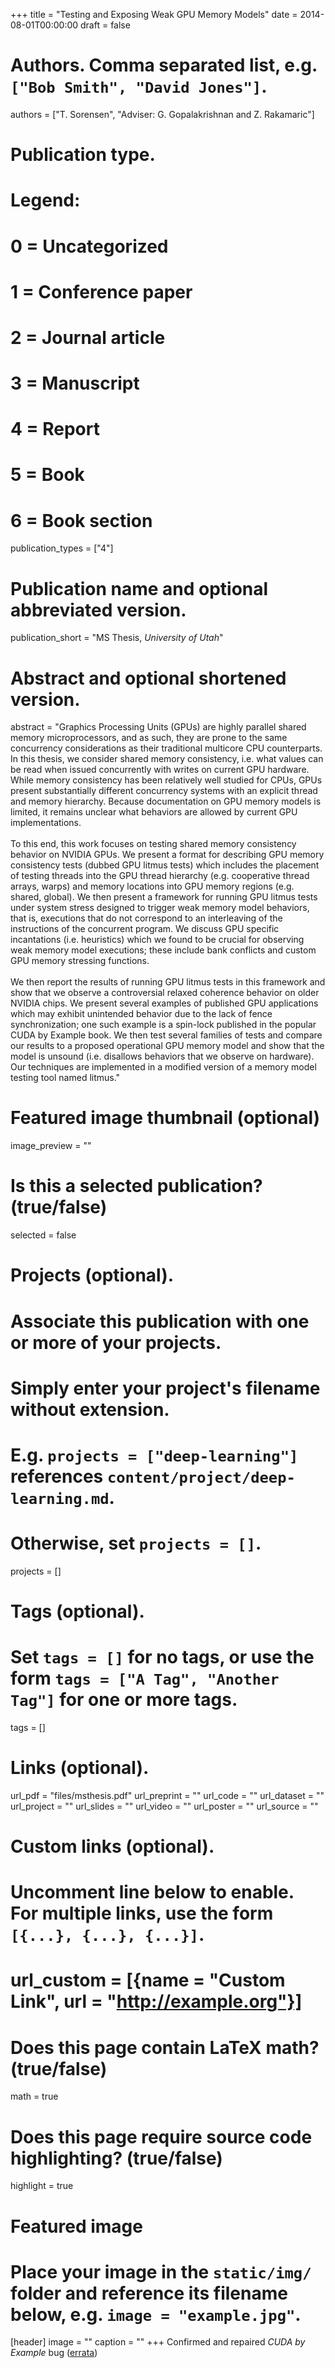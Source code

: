  +++
title = "Testing and Exposing Weak GPU Memory Models"
date = 2014-08-01T00:00:00
draft = false

# Authors. Comma separated list, e.g. `["Bob Smith", "David Jones"]`.
authors = ["T. Sorensen", "Adviser: G. Gopalakrishnan and Z. Rakamaric"]

# Publication type.
# Legend:
# 0 = Uncategorized
# 1 = Conference paper
# 2 = Journal article
# 3 = Manuscript
# 4 = Report
# 5 = Book
# 6 = Book section
publication_types = ["4"]

# Publication name and optional abbreviated version.
publication_short = "MS Thesis, *University of Utah*"

# Abstract and optional shortened version.
abstract = "Graphics Processing Units (GPUs) are highly parallel shared memory microprocessors, and as such, they are prone to the same concurrency considerations as their traditional multicore CPU counterparts. In this thesis, we consider shared memory consistency, i.e. what values can be read when issued concurrently with writes on current GPU hardware. While memory consistency has been relatively well studied for CPUs, GPUs present substantially different concurrency systems with an explicit thread and memory hierarchy. Because documentation on GPU memory models is limited, it remains unclear what behaviors are allowed by current GPU implementations. <br><br>To this end, this work focuses on testing shared memory consistency behavior on NVIDIA GPUs. We present a format for describing GPU memory consistency tests (dubbed GPU litmus tests) which includes the placement of testing threads into the GPU thread hierarchy (e.g. cooperative thread arrays, warps) and memory locations into GPU memory regions (e.g. shared, global). We then present a framework for running GPU litmus tests under system stress designed to trigger weak memory model behaviors, that is, executions that do not correspond to an interleaving of the instructions of the concurrent program. We discuss GPU specific incantations (i.e. heuristics) which we found to be crucial for observing weak memory model executions; these include bank conflicts and custom GPU memory stressing functions. <br> <br> We then report the results of running GPU litmus tests in this framework and show that we observe a controversial relaxed coherence behavior on older NVIDIA chips. We present several examples of published GPU applications which may exhibit unintended behavior due to the lack of fence synchronization; one such example is a spin-lock published in the popular CUDA by Example book. We then test several families of tests and compare our results to a proposed operational GPU memory model and show that the model is unsound (i.e. disallows behaviors that we observe on hardware). Our techniques are implemented in a modified version of a memory model testing tool named litmus."


# Featured image thumbnail (optional)
image_preview = ""

# Is this a selected publication? (true/false)
selected = false

# Projects (optional).
#   Associate this publication with one or more of your projects.
#   Simply enter your project's filename without extension.
#   E.g. `projects = ["deep-learning"]` references `content/project/deep-learning.md`.
#   Otherwise, set `projects = []`.
projects = []

# Tags (optional).
#   Set `tags = []` for no tags, or use the form `tags = ["A Tag", "Another Tag"]` for one or more tags.
tags = []

# Links (optional).
url_pdf = "files/msthesis.pdf"
url_preprint = ""
url_code = ""
url_dataset = ""
url_project = ""
url_slides = ""
url_video = ""
url_poster = ""
url_source = ""

# Custom links (optional).
#   Uncomment line below to enable. For multiple links, use the form `[{...}, {...}, {...}]`.
# url_custom = [{name = "Custom Link", url = "http://example.org"}]

# Does this page contain LaTeX math? (true/false)
math = true

# Does this page require source code highlighting? (true/false)
highlight = true

# Featured image
# Place your image in the `static/img/` folder and reference its filename below, e.g. `image = "example.jpg"`.
[header]
image = ""
caption = ""
+++
Confirmed and repaired *CUDA by Example* bug (<a href="https://developer.nvidia.com/cuda-example-errata-page">errata</a>)